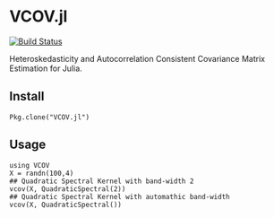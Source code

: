 # VCOV.jl

[![Build Status](https://travis-ci.org/gragusa/VCOV.jl.svg?branch=master)](https://travis-ci.org/gragusa/VCOV.jl)

Heteroskedasticity and Autocorrelation Consistent Covariance Matrix Estimation for Julia.

## Install

```
Pkg.clone("VCOV.jl")
```

## Usage

```
using VCOV
X = randn(100,4)
## Quadratic Spectral Kernel with band-width 2
vcov(X, QuadraticSpectral(2))
## Quadratic Spectral Kernel with automathic band-width 
vcov(X, QuadraticSpectral())
```
